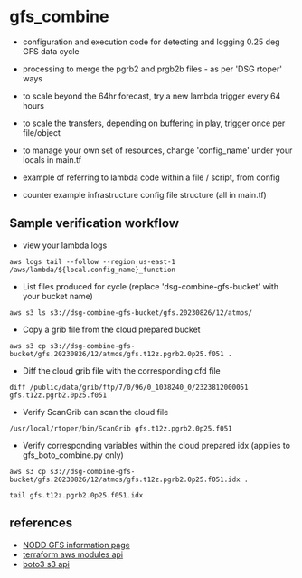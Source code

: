 # gfs_combine

- configuration and execution code for detecting and logging 0.25 deg GFS data cycle
- processing to merge the pgrb2 and prgb2b files - as per 'DSG rtoper' ways
- to scale beyond the 64hr forecast, try a new lambda trigger every 64 hours
- to scale the transfers, depending on buffering in play, trigger once per file/object
- to manage your own set of resources, change 'config_name' under your locals in main.tf


- example of referring to lambda code within a file / script, from config
- counter example infrastructure config file structure (all in main.tf)

## Sample verification workflow
- view your lambda logs

```aws logs tail --follow --region us-east-1 /aws/lambda/${local.config_name}_function```

- List files produced for cycle (replace 'dsg-combine-gfs-bucket' with your bucket name)

```aws s3 ls s3://dsg-combine-gfs-bucket/gfs.20230826/12/atmos/``` 

- Copy a grib file from the cloud prepared bucket

```aws s3 cp s3://dsg-combine-gfs-bucket/gfs.20230826/12/atmos/gfs.t12z.pgrb2.0p25.f051 .``` 
- Diff the cloud grib file with the corresponding cfd file

```diff /public/data/grib/ftp/7/0/96/0_1038240_0/2323812000051 gfs.t12z.pgrb2.0p25.f051```
- Verify ScanGrib can scan the cloud file

```/usr/local/rtoper/bin/ScanGrib gfs.t12z.pgrb2.0p25.f051```
- Verify corresponding variables within the cloud prepared idx (applies to gfs_boto_combine.py only)

```aws s3 cp s3://dsg-combine-gfs-bucket/gfs.20230826/12/atmos/gfs.t12z.pgrb2.0p25.f051.idx .``` 

```tail gfs.t12z.pgrb2.0p25.f051.idx```

## references
- [NODD GFS information page](https://registry.opendata.aws/noaa-gfs-bdp-pds/)
- [terraform aws modules api](https://registry.terraform.io/search/modules?namespace=terraform-aws-modules)
- [boto3 s3 api](https://boto3.amazonaws.com/v1/documentation/api/latest/reference/services/s3.html)
